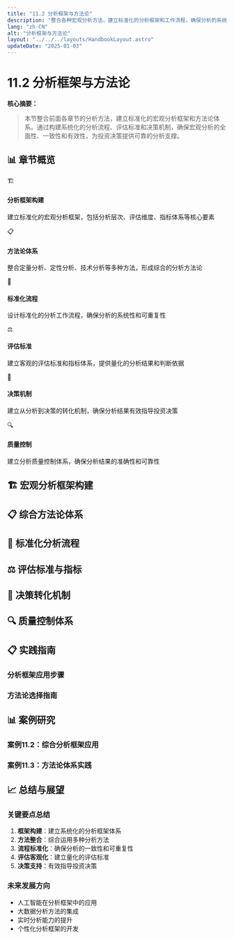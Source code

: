 ```yaml
---
title: "11.2 分析框架与方法论"
description: "整合各种宏观分析方法，建立标准化的分析框架和工作流程，确保分析的系统性和一致性"
lang: "zh-CN"
alt: "分析框架与方法论"
layout: "../../../layouts/HandbookLayout.astro"
updateDate: "2025-01-03"
---
```


# 11.2 分析框架与方法论

**核心摘要：**
> 
> 本节整合前面各章节的分析方法，建立标准化的宏观分析框架和方法论体系。通过构建系统化的分析流程、评估标准和决策机制，确保宏观分析的全面性、一致性和有效性，为投资决策提供可靠的分析支撑。

## 📊 章节概览

<div class="overview-grid">
<div class="overview-card">
<div class="card-header">
<span class="card-icon">🏗️</span>
<h4>分析框架构建</h4>
</div>
<div class="card-content">
<p>建立标准化的宏观分析框架，包括分析层次、评估维度、指标体系等核心要素</p>
</div>
</div>
<div class="overview-card">
<div class="card-header">
<span class="card-icon">📋</span>
<h4>方法论体系</h4>
</div>
<div class="card-content">
<p>整合定量分析、定性分析、技术分析等多种方法，形成综合的分析方法论</p>
</div>
</div>
<div class="overview-card">
<div class="card-header">
<span class="card-icon">🔄</span>
<h4>标准化流程</h4>
</div>
<div class="card-content">
<p>设计标准化的分析工作流程，确保分析的系统性和可重复性</p>
</div>
</div>
<div class="overview-card">
<div class="card-header">
<span class="card-icon">⚖️</span>
<h4>评估标准</h4>
</div>
<div class="card-content">
<p>建立客观的评估标准和指标体系，提供量化的分析结果和判断依据</p>
</div>
</div>
<div class="overview-card">
<div class="card-header">
<span class="card-icon">🎯</span>
<h4>决策机制</h4>
</div>
<div class="card-content">
<p>建立从分析到决策的转化机制，确保分析结果有效指导投资决策</p>
</div>
</div>
<div class="overview-card">
<div class="card-header">
<span class="card-icon">🔍</span>
<h4>质量控制</h4>
</div>
<div class="card-content">
<p>建立分析质量控制体系，确保分析结果的准确性和可靠性</p>
</div>
</div>
</div>

## 🏗️ 宏观分析框架构建

<!-- 分析框架占位：层次结构、维度设计、指标体系等 -->

## 📋 综合方法论体系

<!-- 方法论体系占位：定量分析、定性分析、技术分析等方法整合 -->

## 🔄 标准化分析流程

<!-- 标准化流程占位：分析步骤、检查节点、输出标准等 -->

## ⚖️ 评估标准与指标

<!-- 评估标准占位：量化指标、评分体系、判断标准等 -->

## 🎯 决策转化机制

<!-- 决策机制占位：分析到决策的转化流程、决策支持工具等 -->

## 🔍 质量控制体系

<!-- 质量控制占位：质量检查、验证机制、改进流程等 -->

## 📋 实践指南

### 分析框架应用步骤

<!-- 应用步骤占位：框架使用、流程执行、结果输出等 -->

### 方法论选择指南

<!-- 方法选择占位：场景分析、方法匹配、组合应用等 -->

## 📊 案例研究

### 案例11.2：综合分析框架应用

<!-- 案例研究占位：实际分析案例，展示框架应用过程 -->

### 案例11.3：方法论体系实践

<!-- 案例研究占位：方法论体系在实际分析中的应用 -->

## 📈 总结与展望

### 关键要点总结

1. **框架构建**：建立系统化的分析框架体系
2. **方法整合**：综合运用多种分析方法
3. **流程标准化**：确保分析的一致性和可重复性
4. **评估客观化**：建立量化的评估标准
5. **决策支持**：有效指导投资决策

### 未来发展方向

- 人工智能在分析框架中的应用
- 大数据分析方法的集成
- 实时分析能力的提升
- 个性化分析框架的开发 